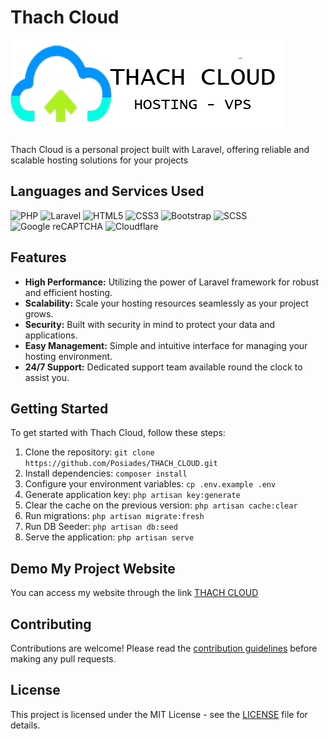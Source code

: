 # Thach Cloud

![Thach Cloud Logo](public/images/logo_readme.png)

Thach Cloud is a personal project built with Laravel, offering reliable and scalable hosting solutions for your projects

## Languages and Services Used

![PHP](https://img.shields.io/badge/-PHP-777BB4?style=for-the-badge&logo=php&logoColor=white)
![Laravel](https://img.shields.io/badge/-Laravel-FF2D20?style=for-the-badge&logo=laravel&logoColor=white)
![HTML5](https://img.shields.io/badge/-HTML5-E34F26?style=for-the-badge&logo=html5&logoColor=white)
![CSS3](https://img.shields.io/badge/-CSS3-1572B6?style=for-the-badge&logo=css3&logoColor=white)
![Bootstrap](https://img.shields.io/badge/Bootstrap-563D7C?style=for-the-badge&logo=bootstrap&logoColor=white)
![SCSS](https://img.shields.io/badge/-SCSS-CC6699?style=for-the-badge&logo=sass&logoColor=white)
![Google reCAPTCHA](https://img.shields.io/badge/-Google%20reCAPTCHA-4285F4?style=for-the-badge&logo=google&logoColor=white)
![Cloudflare](https://img.shields.io/badge/-Cloudflare-F38020?style=for-the-badge&logo=cloudflare&logoColor=white)

## Features

- **High Performance:** Utilizing the power of Laravel framework for robust and efficient hosting.
- **Scalability:** Scale your hosting resources seamlessly as your project grows.
- **Security:** Built with security in mind to protect your data and applications.
- **Easy Management:** Simple and intuitive interface for managing your hosting environment.
- **24/7 Support:** Dedicated support team available round the clock to assist you.

## Getting Started

To get started with Thach Cloud, follow these steps:

1. Clone the repository: `git clone https://github.com/Posiades/THACH_CLOUD.git`
2. Install dependencies: `composer install`
3. Configure your environment variables: `cp .env.example .env`
4. Generate application key: `php artisan key:generate`
5. Clear the cache on the previous version: `php artisan cache:clear`
6. Run migrations: `php artisan migrate:fresh`
7. Run DB Seeder: `php artisan db:seed`
8. Serve the application: `php artisan serve`

## Demo My Project Website

You can access my website through the link [THACH CLOUD](https://nguyenngocthach.id.vn/)

## Contributing

Contributions are welcome! Please read the [contribution guidelines](link_to_contributing_guidelines) before making any pull requests.

## License

This project is licensed under the MIT License - see the [LICENSE](link_to_license) file for details.
